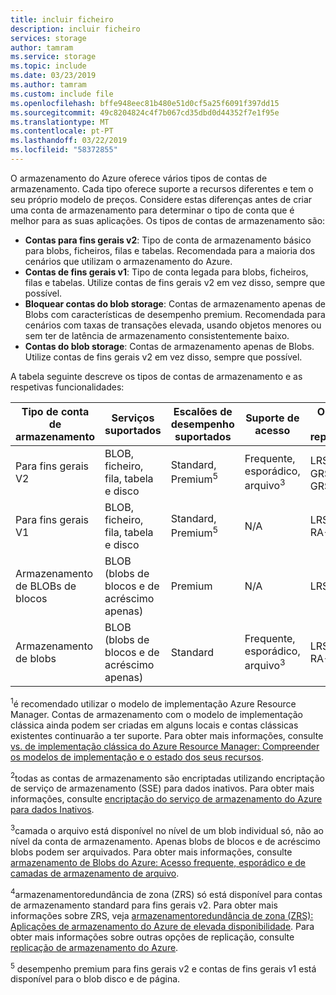 ```yaml
---
title: incluir ficheiro
description: incluir ficheiro
services: storage
author: tamram
ms.service: storage
ms.topic: include
ms.date: 03/23/2019
ms.author: tamram
ms.custom: include file
ms.openlocfilehash: bffe948eec81b480e51d0cf5a25f6091f397dd15
ms.sourcegitcommit: 49c8204824c4f7b067cd35dbd0d44352f7e1f95e
ms.translationtype: MT
ms.contentlocale: pt-PT
ms.lasthandoff: 03/22/2019
ms.locfileid: "58372855"
---
```

O armazenamento do Azure oferece vários tipos de contas de armazenamento. Cada tipo oferece suporte a recursos diferentes e tem o seu próprio modelo de preços. Considere estas diferenças antes de criar uma conta de armazenamento para determinar o tipo de conta que é melhor para as suas aplicações. Os tipos de contas de armazenamento são:

- **Contas para fins gerais v2**: Tipo de conta de armazenamento básico para blobs, ficheiros, filas e tabelas. Recomendada para a maioria dos cenários que utilizam o armazenamento do Azure.
- **Contas de fins gerais v1**: Tipo de conta legada para blobs, ficheiros, filas e tabelas. Utilize contas de fins gerais v2 em vez disso, sempre que possível.
- **Bloquear contas do blob storage**: Contas de armazenamento apenas de Blobs com características de desempenho premium. Recomendada para cenários com taxas de transações elevada, usando objetos menores ou sem ter de latência de armazenamento consistentemente baixo.
- **Contas do blob storage**: Contas de armazenamento apenas de Blobs. Utilize contas de fins gerais v2 em vez disso, sempre que possível.

A tabela seguinte descreve os tipos de contas de armazenamento e as respetivas funcionalidades:

| Tipo de conta de armazenamento | Serviços suportados                       | Escalões de desempenho suportados      | Suporte de acesso         | Opções de replicação               | Modelo de implementação<sup>1</sup> | Encriptação<sup>2</sup> |
|----------------------|------------------------------------------|-----------------------------|--------------------------------|-----------------------------------|------------------------------|------------------------|
| Para fins gerais V2   | BLOB, ficheiro, fila, tabela e disco       | Standard, Premium<sup>5</sup> | Frequente, esporádico, arquivo<sup>3</sup> | LRS, ZRS<sup>4</sup>, GRS, RA-GRS | Resource Manager             | Encriptados              |
| Para fins gerais V1   | BLOB, ficheiro, fila, tabela e disco       | Standard, Premium<sup>5</sup> | N/A                            | LRS, GRS, RA-GRS                  | Gestor de recursos, clássico    | Encriptados              |
| Armazenamento de BLOBs de blocos   | BLOB (blobs de blocos e de acréscimo apenas) | Premium                       | N/A                            | LRS                               | Resource Manager             | Encriptados              |
| Armazenamento de blobs         | BLOB (blobs de blocos e de acréscimo apenas) | Standard                      | Frequente, esporádico, arquivo<sup>3</sup> | LRS, GRS, RA-GRS                  | Resource Manager             | Encriptados              |

<sup>1</sup>é recomendado utilizar o modelo de implementação Azure Resource Manager. Contas de armazenamento com o modelo de implementação clássica ainda podem ser criadas em alguns locais e contas clássicas existentes continuarão a ter suporte. Para obter mais informações, consulte [vs. de implementação clássica do Azure Resource Manager: Compreender os modelos de implementação e o estado dos seus recursos](../articles/azure-resource-manager/resource-manager-deployment-model.md).

<sup>2</sup>todas as contas de armazenamento são encriptadas utilizando encriptação de serviço de armazenamento (SSE) para dados inativos. Para obter mais informações, consulte [encriptação do serviço de armazenamento do Azure para dados Inativos](../articles/storage/common/storage-service-encryption.md).

<sup>3</sup>camada o arquivo está disponível no nível de um blob individual só, não ao nível da conta de armazenamento. Apenas blobs de blocos e de acréscimo blobs podem ser arquivados. Para obter mais informações, consulte [armazenamento de Blobs do Azure: Acesso frequente, esporádico e de camadas de armazenamento de arquivo](../articles/storage/blobs/storage-blob-storage-tiers.md).

<sup>4</sup>armazenamentoredundância de zona (ZRS) só está disponível para contas de armazenamento standard para fins gerais v2. Para obter mais informações sobre ZRS, veja [armazenamentoredundância de zona (ZRS): Aplicações de armazenamento do Azure de elevada disponibilidade](../articles/storage/common/storage-redundancy-zrs.md). Para obter mais informações sobre outras opções de replicação, consulte [replicação de armazenamento do Azure](../articles/storage/common/storage-redundancy.md).

<sup>5</sup> desempenho premium para fins gerais v2 e contas de fins gerais v1 está disponível para o blob disco e de página.